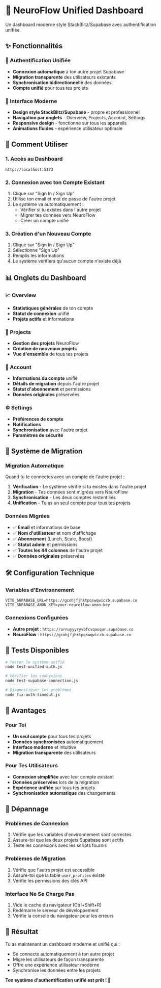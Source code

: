 # 🚀 NeuroFlow Unified Dashboard

Un dashboard moderne style StackBlitz/Supabase avec authentification unifiée.

## ✨ Fonctionnalités

### 🔐 Authentification Unifiée
- **Connexion automatique** à ton autre projet Supabase
- **Migration transparente** des utilisateurs existants
- **Synchronisation bidirectionnelle** des données
- **Compte unifié** pour tous tes projets

### 🎨 Interface Moderne
- **Design style StackBlitz/Supabase** - propre et professionnel
- **Navigation par onglets** - Overview, Projects, Account, Settings
- **Responsive design** - fonctionne sur tous les appareils
- **Animations fluides** - expérience utilisateur optimale

## 🚀 Comment Utiliser

### 1. Accès au Dashboard
```
http://localhost:5173
```

### 2. Connexion avec ton Compte Existant
1. Clique sur "Sign In / Sign Up"
2. Utilise ton email et mot de passe de l'autre projet
3. Le système va automatiquement :
   - Vérifier si tu existes dans l'autre projet
   - Migrer tes données vers NeuroFlow
   - Créer un compte unifié

### 3. Création d'un Nouveau Compte
1. Clique sur "Sign In / Sign Up"
2. Sélectionne "Sign Up"
3. Remplis les informations
4. Le système vérifiera qu'aucun compte n'existe déjà

## 📊 Onglets du Dashboard

### 📈 Overview
- **Statistiques générales** de ton compte
- **Statut de connexion** unifié
- **Projets actifs** et informations

### 🚀 Projects
- **Gestion des projets** NeuroFlow
- **Création de nouveaux projets**
- **Vue d'ensemble** de tous tes projets

### 👤 Account
- **Informations du compte** unifié
- **Détails de migration** depuis l'autre projet
- **Statut d'abonnement** et permissions
- **Données originales** préservées

### ⚙️ Settings
- **Préférences de compte**
- **Notifications**
- **Synchronisation** avec l'autre projet
- **Paramètres de sécurité**

## 🔄 Système de Migration

### Migration Automatique
Quand tu te connectes avec un compte de l'autre projet :

1. **Vérification** - Le système vérifie si tu existes dans l'autre projet
2. **Migration** - Tes données sont migrées vers NeuroFlow
3. **Synchronisation** - Les deux comptes restent liés
4. **Unification** - Tu as un seul compte pour tous tes projets

### Données Migrées
- ✅ **Email** et informations de base
- ✅ **Nom d'utilisateur** et nom d'affichage
- ✅ **Abonnement** (Lunch, Scale, Boost)
- ✅ **Statut admin** et permissions
- ✅ **Toutes les 44 colonnes** de l'autre projet
- ✅ **Données originales** préservées

## 🛠️ Configuration Technique

### Variables d'Environnement
```env
VITE_SUPABASE_URL=https://gcohjfjhktpqswqwiczb.supabase.co
VITE_SUPABASE_ANON_KEY=your-neuroflow-anon-key
```

### Connexions Configurées
- **Autre projet** : `https://arnuyyyryvbfcvqauqur.supabase.co`
- **NeuroFlow** : `https://gcohjfjhktpqswqwiczb.supabase.co`

## 🧪 Tests Disponibles

```bash
# Tester le système unifié
node test-unified-auth.js

# Vérifier les connexions
node test-supabase-connection.js

# Diagnostiquer les problèmes
node fix-auth-timeout.js
```

## 🎯 Avantages

### Pour Toi
- **Un seul compte** pour tous tes projets
- **Données synchronisées** automatiquement
- **Interface moderne** et intuitive
- **Migration transparente** des utilisateurs

### Pour Tes Utilisateurs
- **Connexion simplifiée** avec leur compte existant
- **Données préservées** lors de la migration
- **Expérience unifiée** sur tous tes projets
- **Synchronisation automatique** des changements

## 🔧 Dépannage

### Problèmes de Connexion
1. Vérifie que les variables d'environnement sont correctes
2. Assure-toi que les deux projets Supabase sont actifs
3. Teste les connexions avec les scripts fournis

### Problèmes de Migration
1. Vérifie que l'autre projet est accessible
2. Assure-toi que la table `user_profiles` existe
3. Vérifie les permissions des clés API

### Interface Ne Se Charge Pas
1. Vide le cache du navigateur (Ctrl+Shift+R)
2. Redémarre le serveur de développement
3. Vérifie la console du navigateur pour les erreurs

## 🎉 Résultat

Tu as maintenant un dashboard moderne et unifié qui :
- Se connecte automatiquement à ton autre projet
- Migre les utilisateurs de façon transparente
- Offre une expérience utilisateur moderne
- Synchronise les données entre les projets

**Ton système d'authentification unifié est prêt ! 🚀**
